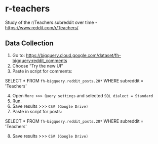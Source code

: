 # r-teachers
Study of the r/Teachers subreddit over time - https://www.reddit.com/r/Teachers/



## Data Collection

1. Go to: https://bigquery.cloud.google.com/dataset/fh-bigquery:reddit_comments
2. Choose “Try the new UI”
3. Paste in script for comments:

SELECT * FROM `fh-bigquery.reddit_posts.20*` WHERE subreddit = 'Teachers'

4. Open `More >>> Query settings` and selected `SQL dialect = Standard`
5. Run.
6. Save results >>> `CSV (Google Drive)`
7. Paste in script for posts:

SELECT * FROM `fh-bigquery.reddit_posts.20*` WHERE subreddit = 'Teachers'

8. Save results >>> `CSV (Google Drive)`
